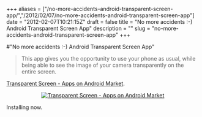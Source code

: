+++
aliases = ["/no-more-accidents-android-transparent-screen-app/","/2012/02/07/no-more-accidents-android-transparent-screen-app"]
date = "2012-02-07T10:21:15Z"
draft = false
title = "No more accidents :-) Android Transparent Screen App"
description = ""
slug = "no-more-accidents-android-transparent-screen-app"
+++

#"No more accidents :-) Android Transparent Screen App"

<blockquote>This app gives you the opportunity to use your phone as usual, while being able to see the image of your camera transparently on the entire screen.</blockquote>
<a href="https://market.android.com/details?id=botweb.transparent.screen">Transparent Screen - Apps on Android Market</a>.
<p style="text-align: center;"><a href="https://market.android.com/details?id=botweb.transparent.screen"><img src='https://s3-eu-west-1.amazonaws.com/conoroneill.net/wp-content/uploads/2012/02/unnamed1.jpg' alt='Transparent Screen - Apps on Android Market' /></a></p>
<p style="text-align: left;">Installing now.</p>